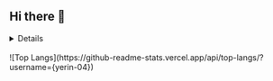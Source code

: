 ## Hi there 👋

<!--
**yerin-04/yerin-04** is a ✨ _special_ ✨ repository because its `README.md` (this file) appears on your GitHub profile.

Here are some ideas to get you started:

- 🔭 I’m currently working on ...
- 🌱 I’m currently learning ...
- 👯 I’m looking to collaborate on ...
- 🤔 I’m looking for help with ...
- 💬 Ask me about ...
- 📫 How to reach me: ...
- 😄 Pronouns: ...
- ⚡ Fun fact: ...
-->
<details>
<h3 align = "center"> ⭐Tech Stack⭐ </h3>
  ![Python](https://img.shields.io/badge/Python-14354C?style=for-the-badge&logo=python&logoColor=white)
  ![C](https://img.shields.io/badge/C-00599C?style=for-the-badge&logo=c&logoColor=white)
  ![Java](https://img.shields.io/badge/Java-ED8B00?style=for-the-badge&logo=openjdk&logoColor=white)
  ![Spring](https://img.shields.io/badge/Spring-6DB33F?style=for-the-badge&logo=spring&logoColor=white)
  ![JavaScript](https://img.shields.io/badge/JavaScript-F7DF1E?style=for-the-badge&logo=JavaScript&logoColor=white)
  ![Css](https://img.shields.io/badge/CSS-239120?&style=for-the-badge&logo=css3&logoColor=white)
  ![Html](https://img.shields.io/badge/HTML5-E34F26?style=for-the-badge&logo=html5&logoColor=white)
  ![Unity](https://img.shields.io/badge/Unity-100000?style=for-the-badge&logo=unity&logoColor=white)
</details>

 
<br>

<div align = "left">
  ![Top Langs](https://github-readme-stats.vercel.app/api/top-langs/?username={yerin-04})
</div>



